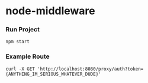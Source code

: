 # node-middleware

### Run Project
`npm start`

### Example Route

```curl -X GET 'http://localhost:8080/proxy/auth?token={ANYTHING_IM_SERIOUS_WHATEVER_DUDE}' ```
